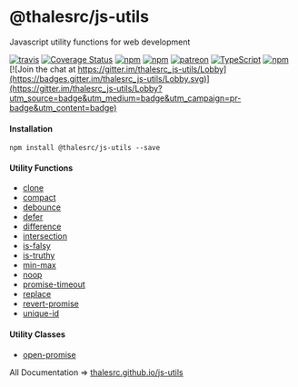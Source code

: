 # @thalesrc/js-utils
Javascript utility functions for web development

[![travis](https://travis-ci.org/thalesrc/js-utils.svg)](https://travis-ci.org/thalesrc/js-utils)
[![Coverage Status](https://coveralls.io/repos/github/thalesrc/js-utils/badge.svg?branch=master)](https://coveralls.io/github/thalesrc/js-utils?branch=master)
[![npm](https://img.shields.io/npm/v/@thalesrc/js-utils.svg)](https://www.npmjs.com/package/@thalesrc/js-utils)
[![npm](https://img.shields.io/npm/dw/@thalesrc/js-utils.svg)](https://www.npmjs.com/package/@thalesrc/js-utils)
[![patreon](https://img.shields.io/badge/patreon-alisahin-orange.svg)](https://www.patreon.com/alisahin)
[![TypeScript](https://badges.frapsoft.com/typescript/version/typescript-next.svg?v=101)](https://github.com/ellerbrock/typescript-badges/)
[![npm](https://img.shields.io/npm/l/@thalesrc/js-utils.svg)](https://github.com/thalesrc/js-utils/blob/master/LICENSE)
[![Join the chat at https://gitter.im/thalesrc_js-utils/Lobby](https://badges.gitter.im/thalesrc_js-utils/Lobby.svg)](https://gitter.im/thalesrc_js-utils/Lobby?utm_source=badge&utm_medium=badge&utm_campaign=pr-badge&utm_content=badge)

#### Installation
`npm install @thalesrc/js-utils --save`

#### Utility Functions
* [clone](https://thalesrc.github.io/js-utils/modules/_clone_.html)
* [compact](https://thalesrc.github.io/js-utils/modules/_compact_.html)
* [debounce](https://thalesrc.github.io/js-utils/modules/_debounce_.html)
* [defer](https://thalesrc.github.io/js-utils/modules/_defer_.html)
* [difference](https://thalesrc.github.io/js-utils/modules/_difference_.html)
* [intersection](https://thalesrc.github.io/js-utils/modules/_intersection_.html)
* [is-falsy](https://thalesrc.github.io/js-utils/modules/_is_falsy_.html)
* [is-truthy](https://thalesrc.github.io/js-utils/modules/_is_truthy_.html)
* [min-max](https://thalesrc.github.io/js-utils/modules/_min_max_.html)
* [noop](https://thalesrc.github.io/js-utils/modules/_noop_.html)
* [promise-timeout](https://thalesrc.github.io/js-utils/modules/_promise_timeout_.html)
* [replace](https://thalesrc.github.io/js-utils/modules/_replace_.html)
* [revert-promise](https://thalesrc.github.io/js-utils/modules/_revert_promise_.html)
* [unique-id](https://thalesrc.github.io/js-utils/modules/_unique_id_.html)

#### Utility Classes
* [open-promise](https://thalesrc.github.io/js-utils/modules/_open_promise_.html)

All Documentation => [thalesrc.github.io/js-utils](https://thalesrc.github.io/js-utils)
